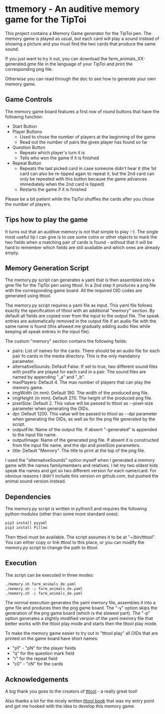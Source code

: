 # ttmemory - An auditive memory game for the TipToi

This project contains a Memory Game generator for the TipToi pen. The memory game is played as usual, but each card will play a sound instead of showing a picture and you must find the two cards that produce the same sound.

If you just want to try it out, you can download the farm_animals_XX-generated.gme file in the language of your TipToi and print the corresponding png file.

Otherwise you can read through the doc to see how to generate your own memory game.

## Game Controls

The memory game board features a first row of round buttons that have the following function:

* Start Button
* Player Buttons
  * Used to chose the number of players at the beginning of the game
  * Read out the number of pairs the given player has found so far
* Question Button
  * Repeats which player's turn it is
  * Tells who won the game if it is finished
* Repeat Button
  * Repeats the last picked card in case someone didn't hear it (the 1st card can also be re-tipped again to repeat it, but the 2nd card can only be repeated with this button because the game advances immediately when the 2nd card is tipped)
  * Restarts the game if it is finished

Please be a bit patient while the TipToi shuffles the cards after you chose the number of players.

## Tips how to play the game

It turns out that an auditive memory is not that simple to play :-). The single most useful tip I can give is to use some coins or other objects to mark the two fields when a matching pair of cards is found - without that it will be hard to remember which fields are still available and which ones are already empty.

## Memory Generation Script

The memory.py script can generates a yaml that is then assembled into a gme file for the TipToi pen using tttool.
In a 2nd step it produces a png file with the corresponding game board. All the required OID codes are generated using tttool.

The memory.py script requires a yaml file as input.
This yaml file follows exactly the specification of tttool with an additional "memory" section.
By default all fields are copied over from the input to the output file.
The speak entries are automatically removed in the output file if an audio file with the same name is found (this allowed me gradually adding audio files while keeping all speak entries in the input file).

The custom "memory" section contains the following fields:

* pairs: List of names for the cards. There should be an audio file for each pair fo cards in the media directory. This is the only mandatory parameter.
* alternativeSounds: Default False. If set to true, two different sound files with postfix are played for each card in a pair. The sound files are named by appending "_a" and "_b".
* maxPlayers: Default 4. The max number of players that can play the memory game.
* imgWidth (in mm): Default 190. The width of the produced png file.
* imgHeight (in mm): Default 270. The height of the produced png file.
* pixelSize: Default 2. This value will be passed to tttool as --pixel-size parameter when generating the OIDs.
* dpi: Default 1200. This value will be passed to tttool as --dpi parameter when generating the OIDs, as well as for the png file generated by the script.
* outputFile: Name of the output file. If absent "-generated" is appended to the input file name.
* outputImage: Name of the generated png file. If absent it is constructed from the input file name, and the dpi and pixelSize parameters.
* title: Default "Memory". The title to print at the top of the png file.

I used the "alternativeSounds" option myself when I generated a memory game with the names familymembers and relatives.
I let my two oldest kids speak the names and got so two different version for each name/card.
For obvious reasons I didn't include this version on github.com, but pushed the animal sound version instead.

## Dependencies

The memory.py script is written in python3 and requires the following python modules (other than some more standard ones):

```bash
pip3 install pyyaml
pip3 install Pillow
```

Then tttool must be available. The script assumes it to be at "~/bin/tttool". You can either copy or link tttool to this place, or you can modify the memory.py script to change the path to tttool.

## Execution

The script can be executed in three modes:

```bash
./memory.sh farm_animals_de.yaml
./memory.sh -y farm_animals_de.yaml
./memory.sh -p farm_animals_de.yaml
```

The normal execution generates the yaml memory file, assembles it into a gme file and produces then the png game board.
The "-y" option skips the generation of the png game board (which is the slowest part).
The "-p" option generates a slightly modified version of the yaml memory file that better works with the tttool play mode and starts then the tttool play mode.

To make the memory game easier to try out in "tttool play" all OIDs that are printed on the game board have short names:

* "p1" - "pN" for the player fields
* "q" for the question mark field
* "r" for the repeat field
* "c0" - "cN" for the cards

## Acknowledgements

A big thank you goes to the creators of [tttool](https://github.com/entropia/tip-toi-reveng) - a really great tool!

Also thanks a lot for the nicely written [tttool book](https://tttool.readthedocs.io/de/latest/) that was my entry point and got me hooked with the idea to develop this memory game.
